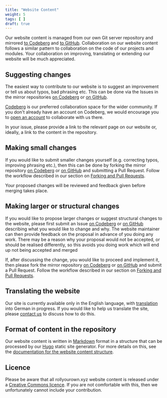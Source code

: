```yaml
---
title: "Website Content"
weight: 5
tags: [ ]
draft: true
---
```


Our website content is managed from our own Git server repository and mirrored [to Codeberg](https://codeberg.org/rollyourown-xyz/ryo-website-hugo-content) and [to GitHub](https://github.com/rollyourown-xyz/ryo-website-hugo-content). Collaboration on our website content follows a similar pattern to collaboration on the code of our projects and modules. Your collaboration on improving, translating or extending our website will be much appreciated.

<!--more-->

## Suggesting changes

The easiest way to contribute to our website is to suggest an improvement or tell us about typos, bad phrasing etc. This can be done via the Issues in the mirror repositories [on Codeberg](https://codeberg.org/rollyourown-xyz/ryo-website-hugo-content) or [on GitHub](https://github.com/rollyourown-xyz/ryo-website-hugo-content).

[Codeberg](https://codeberg.org/) is our preferred collaboration space for the wider community. If you don't already have an account on Codeberg, we would encourage you to [open an account](https://codeberg.org/) to collaborate with us there.

In your issue, please provide a link to the relevant page on our website or, ideally, a link to the content in the repository.

## Making small changes

If you would like to submit smaller changes yourself (e.g. correcting typos, improving phrasing etc.), then this can be done by forking the mirror repository [on Codeberg](https://codeberg.org/rollyourown-xyz/ryo-website-hugo-content) or [on GitHub](https://github.com/rollyourown-xyz/ryo-website-hugo-content) and submitting a Pull Request. Follow the workflow described in our section on [Forking and Pull Requests](/collaborate/working_with_git/forking_and_pull_requests/).

Your proposed changes will be reviewed and feedback given before merging takes place.

## Making larger or structural changes

If you would like to propose larger changes or suggest structural changes to the website, please first submit an Issue [on Codeberg](https://codeberg.org/rollyourown-xyz/ryo-website-hugo-content/issues) or [on GitHub](https://github.com/rollyourown-xyz/ryo-website-hugo-content/issues) describing what you would like to change and why. The website maintainer can then provide feedback on the proposal in advance of you doing any work. There may be a reason why your proposal would not be accepted, or should be realised differently, so this avoids you doing work which will end up not being accepted and merged

If, after discussing the change, you would like to proceed and implement it, then please fork the mirror repository [on Codeberg](https://codeberg.org/rollyourown-xyz/ryo-website-hugo-content) or [on GitHub](https://github.com/rollyourown-xyz/ryo-website-hugo-content) and submit a Pull Request. Follow the workflow described in our section on [Forking and Pull Requests](/collaborate/working_with_git/forking_and_pull_requests/).

## Translating the website

Our site is currently available only in the English language, with [translation](/collaborate/website_translation/) into German in progress. If you would like to help us translate the site, please [contact us](/about/contact/#website-translation) to discuss how to do this.

## Format of content in the repository

Our website content is written in [Markdown](https://en.wikipedia.org/wiki/Markdown) format in a structure that can be processed by our [Hugo](https://gohugo.io/) static site generator. For more details on this, see the [documentation for the website content structure](/collaborate/website_development/content_structure/).

## Licence

Please be aware that all rollyourown.xyz website content is released under a [Creative Commons licence](https://codeberg.org/rollyourown-xyz/ryo-website-hugo-content/src/branch/main/LICENSE). If you are not comfortable with this, then we unfortunately cannot include your contribution.
